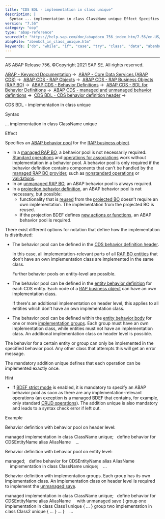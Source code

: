 ```yaml
---
title: "CDS BDL - implementation in class unique"
description: |
  Syntax ... implementation in class ClassName unique Effect Specifies an ABAP behavior pool(https://help.sap.com/doc/abapdocu_756_index_htm/7.56/en-US/abenbehavior_pool_glosry.htm 'Glossary Entry') for the RAP business object(https://help.sap.com/doc/abapdocu_756_index_htm/7.56/en-US/abenrap_bo_g
version: "7.56"
category: "oop"
type: "abap-reference"
sourceUrl: "https://help.sap.com/doc/abapdocu_756_index_htm/7.56/en-US/abenbdl_in_class_unique.htm"
abapFile: "abenbdl_in_class_unique.htm"
keywords: ["do", "while", "if", "case", "try", "class", "data", "abenbdl", "unique"]
---
```


* * *

AS ABAP Release 756, ©Copyright 2021 SAP SE. All rights reserved.

[ABAP - Keyword Documentation](https://help.sap.com/doc/abapdocu_756_index_htm/7.56/en-US/abenabap.htm) →  [ABAP - Core Data Services (ABAP CDS)](https://help.sap.com/doc/abapdocu_756_index_htm/7.56/en-US/abencds.htm) →  [ABAP CDS - RAP Objects](https://help.sap.com/doc/abapdocu_756_index_htm/7.56/en-US/abencds_rap_objects.htm) →  [ABAP CDS - RAP Business Objects (RAP BO)](https://help.sap.com/doc/abapdocu_756_index_htm/7.56/en-US/abencds_rap_business_objects.htm) →  [ABAP CDS - Behavior Definitions](https://help.sap.com/doc/abapdocu_756_index_htm/7.56/en-US/abencds_bdef.htm) →  [ABAP CDS - BDL for Behavior Definitions](https://help.sap.com/doc/abapdocu_756_index_htm/7.56/en-US/abenbdl.htm) →  [ABAP CDS - managed and unmanaged behavior definitions](https://help.sap.com/doc/abapdocu_756_index_htm/7.56/en-US/abenbdl_rap_bo.htm) →  [CDS BDL - CDS behavior definition header](https://help.sap.com/doc/abapdocu_756_index_htm/7.56/en-US/abenbdl_bdef_header.htm) → 

CDS BDL - implementation in class unique

Syntax

... implementation in class ClassName unique

Effect

Specifies an [ABAP behavior pool](https://help.sap.com/doc/abapdocu_756_index_htm/7.56/en-US/abenbehavior_pool_glosry.htm "Glossary Entry") for the [RAP business object](https://help.sap.com/doc/abapdocu_756_index_htm/7.56/en-US/abenrap_bo_glosry.htm "Glossary Entry").

-   In a [managed RAP BO](https://help.sap.com/doc/abapdocu_756_index_htm/7.56/en-US/abenmanaged_rap_bo_glosry.htm "Glossary Entry"), a behavior pool is not necessarily required. [Standard operations](https://help.sap.com/doc/abapdocu_756_index_htm/7.56/en-US/abenbdl_standard_operations.htm) and [operations for associations](https://help.sap.com/doc/abapdocu_756_index_htm/7.56/en-US/abenbdl_association.htm) work without implementation in a behavior pool. A behavior pool is only required if the behavior definition contains components that can't be handled by the [managed RAP BO provider](https://help.sap.com/doc/abapdocu_756_index_htm/7.56/en-US/abenmanaged_rap_bo_prov_glosry.htm "Glossary Entry"), such as [nonstandard operations](https://help.sap.com/doc/abapdocu_756_index_htm/7.56/en-US/abenbdl_nonstandard.htm) or [validations](https://help.sap.com/doc/abapdocu_756_index_htm/7.56/en-US/abenbdl_validations.htm).
-   In an [unmanaged RAP BO](https://help.sap.com/doc/abapdocu_756_index_htm/7.56/en-US/abenunmanaged_rap_bo_glosry.htm "Glossary Entry"), an ABAP behavior pool is always required.
-   In a [projection behavior definition](https://help.sap.com/doc/abapdocu_756_index_htm/7.56/en-US/abencds_proj_bdef_glosry.htm "Glossary Entry"), an ABAP behavior pool is not necessary, but possible:
    -   functionality that is [reused](https://help.sap.com/doc/abapdocu_756_index_htm/7.56/en-US/abenbdl_use_projection.htm) from the [projected BO](https://help.sap.com/doc/abapdocu_756_index_htm/7.56/en-US/abenrap_projected_bo_glosry.htm "Glossary Entry") doesn't require an own implementation. The implementation from the projected BO is reused.
    -   if the projection BDEF defines [new actions or functions](https://help.sap.com/doc/abapdocu_756_index_htm/7.56/en-US/abenbdl_nonstandard_projection.htm), an ABAP behavior pool is required.

There exist different options for notation that define how the implementation is distributed:

-   The behavior pool can be defined in the [CDS behavior definition header](https://help.sap.com/doc/abapdocu_756_index_htm/7.56/en-US/abencds_bdef_header_glosry.htm "Glossary Entry").
    
    In this case, all implementation-relevant parts of all [RAP BO entities](https://help.sap.com/doc/abapdocu_756_index_htm/7.56/en-US/abenrap_bo_entity_glosry.htm "Glossary Entry") that don't have an own implementation class are implemented in the same class.
    
    Further behavior pools on entity-level are possible.
    
-   The behavior pool can be defined in the [entity behavior definition](https://help.sap.com/doc/abapdocu_756_index_htm/7.56/en-US/abencds_entity_bdef_glosry.htm "Glossary Entry") for each CDS entity. Each node of a [RAP business object](https://help.sap.com/doc/abapdocu_756_index_htm/7.56/en-US/abenrap_bo_glosry.htm "Glossary Entry") can have an own implementation class.
    
    If there's an additional implementation on header level, this applies to all entities which don't have an own implementation class.
    
-   The behavior pool can be defined within the [entity behavior body](https://help.sap.com/doc/abapdocu_756_index_htm/7.56/en-US/abencds_entity_body_glosry.htm "Glossary Entry") for one or more [implementation groups](https://help.sap.com/doc/abapdocu_756_index_htm/7.56/en-US/abenbdl_grouping.htm). Each group must have an own implementation class, while entities must not have an implementation class. An additional implementation class on header level is possible.

The behavior for a certain entity or group can only be implemented in the specified behavior pool. Any other class that attempts this will get an error message.

The mandatory addition unique defines that each operation can be implemented exactly once.

Hint

-   If [BDEF strict mode](https://help.sap.com/doc/abapdocu_756_index_htm/7.56/en-US/abenbdl_strict.htm) is enabled, it is mandatory to specify an ABAP behavior pool as soon as there are any implementation-relevant operations (an exception is a managed BDEF that contains, for example, only standard [CRUD operations](https://help.sap.com/doc/abapdocu_756_index_htm/7.56/en-US/abencrud_glosry.htm "Glossary Entry")). The addition unique is also mandatory and leads to a syntax check error if left out.

Example

Behavior definition with behavior pool on header level:

managed implementation in class ClassName unique;
  define behavior for CDSEntityName alias AliasName
   ...

Behavior definition with behavior pool on entity level:

managed;
  define behavior for CDSEntityName alias AliasName
    implementation in class ClassName unique;
   ...

Behavior definition with implementation groups. Each group has its own implementation class. An implementation class on header level is required to implement the [unmanaged save](https://help.sap.com/doc/abapdocu_756_index_htm/7.56/en-US/abenrap_unman_save_glosry.htm "Glossary Entry").

managed implementation in class ClassName unique;
  define behavior for CDSEntityName alias AliasName
    with unmanaged save
{
group one implementation in class Class1 unique { ... }
group two implementation in class Class2 unique { ... }
...
}
   ...